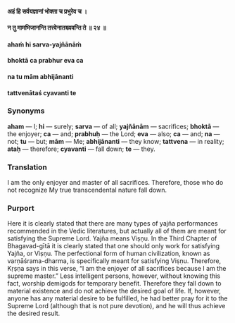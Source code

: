 #### अहं हि सर्वयज्ञानां भोक्ता च प्रभुरेव च ।
#### न तु मामभिजानन्ति तत्त्वेनातश्च्यवन्ति ते ॥ २४ ॥

#### ahaṁ hi sarva-yajñānāṁ
#### bhoktā ca prabhur eva ca
#### na tu mām abhijānanti
#### tattvenātaś cyavanti te

### Synonyms

**aham** — I; **hi** — surely; **sarva** — of all; **yajñānām** — sacrifices; **bhoktā** — the enjoyer; **ca** — and; **prabhuḥ** — the Lord; **eva** — also; **ca** — and; **na** — not; **tu** — but; **mām** — Me; **abhijānanti** — they know; **tattvena** — in reality; **ataḥ** — therefore; **cyavanti** — fall down; **te** — they.

### Translation

I am the only enjoyer and master of all sacrifices. Therefore, those who do not recognize My true transcendental nature fall down.

### Purport

Here it is clearly stated that there are many types of yajña performances recommended in the Vedic literatures, but actually all of them are meant for satisfying the Supreme Lord. Yajña means Viṣṇu. In the Third Chapter of Bhagavad-gītā it is clearly stated that one should only work for satisfying Yajña, or Viṣṇu. The perfectional form of human civilization, known as varṇāśrama-dharma, is specifically meant for satisfying Viṣṇu. Therefore, Kṛṣṇa says in this verse, “I am the enjoyer of all sacrifices because I am the supreme master.” Less intelligent persons, however, without knowing this fact, worship demigods for temporary benefit. Therefore they fall down to material existence and do not achieve the desired goal of life. If, however, anyone has any material desire to be fulfilled, he had better pray for it to the Supreme Lord (although that is not pure devotion), and he will thus achieve the desired result.